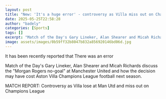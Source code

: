 ```yaml
---
layout: post
title: "New: 'It's a huge error' - controversy as Villa miss out on Champions League"
date: 2025-05-25T22:58:28
author: "badely"
categories: [Sports]
tags: []
excerpt: "Match of the Day's Gary Lineker, Alan Shearer and Micah Richards discuss the 'Morgan Rogers no-goal' and how the ramifications may have cost Aston Vil"
image: assets/images/0b59ff32b8047b832a856920146bd06d.jpg
---
```


It has been recently reported that There was an error

Match of the Day's Gary Lineker, Alan Shearer and Micah Richards discuss the "Morgan Rogers no-goal" at Manchester United and how the decision may have cost Aston Villa Champions League football next season.

MATCH REPORT: Controversy as Villa lose at Man Utd and miss out on Champions League

